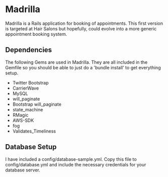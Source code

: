 Madrilla
========

Madrilla is a Rails application for booking of appointments. This first version is targeted at 
Hair Salons but hopefully, could evolve into a more generic appointment booking system.


Dependencies
------------

The following Gems are used in Madrilla. They are all included in the Gemfile so you should be able to just do a 'bundle install' to get everything setup.

* Twitter Bootstrap
* CarrierWave
* MySQL
* will_paginate
* Bootstrap will_paginate
* state_machine
* RMagic
* AWS-SDK
* fog
* Validates_Timeliness

Database Setup
--------------

I have included a config/database-sample.yml. Copy this file to config/database.yml and include the necessary credentials for your database server. 

